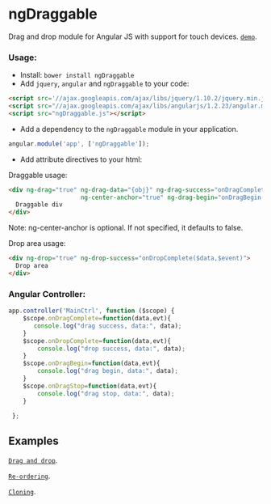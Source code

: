 ngDraggable
===========

Drag and drop module for Angular JS with support for touch devices. [`demo`](http://htmlpreview.github.io/?https://github.com/fatlinesofcode/ngDraggable/blob/master/example.html).

### Usage:

- Install: `bower install ngDraggable`
- Add `jquery`, `angular` and `ngDraggable` to your code:

```html
<script src='//ajax.googleapis.com/ajax/libs/jquery/1.10.2/jquery.min.js'></script>
<script src="//ajax.googleapis.com/ajax/libs/angularjs/1.2.23/angular.min.js"></script>
<script src="ngDraggable.js"></script>
```

- Add a dependency to the `ngDraggable` module in your application.

```js
angular.module('app', ['ngDraggable']);
```

- Add attribute directives to your html:


Draggable usage:
```html
<div ng-drag="true" ng-drag-data="{obj}" ng-drag-success="onDragComplete($data,$event)" 
                    ng-center-anchor="true" ng-drag-begin="onDragBegin($data,$event)" ng-drag-stop="onDragStop($data,$event)">
  Draggable div
</div>
```
Note: ng-center-anchor is optional. If not specified, it defaults to false.

Drop area usage:
```html
<div ng-drop="true" ng-drop-success="onDropComplete($data,$event)">
  Drop area
</div>
```

### Angular Controller:

```js
app.controller('MainCtrl', function ($scope) {
    $scope.onDragComplete=function(data,evt){
       console.log("drag success, data:", data);
    }
    $scope.onDropComplete=function(data,evt){
        console.log("drop success, data:", data);
    }
    $scope.onDragBegin=function(data,evt){
        console.log("drag begin, data:", data);
    }
    $scope.onDragStop=function(data,evt){
        console.log("drag stop, data:", data);
    }

 };
```

## Examples
[`Drag and drop`](http://htmlpreview.github.io/?https://github.com/fatlinesofcode/ngDraggable/blob/master/example.html).

[`Re-ordering`](http://htmlpreview.github.io/?https://github.com/fatlinesofcode/ngDraggable/blob/master/example-reorder.html).

[`Cloning`](http://htmlpreview.github.io/?https://github.com/fatlinesofcode/ngDraggable/blob/master/example-clone.html).
